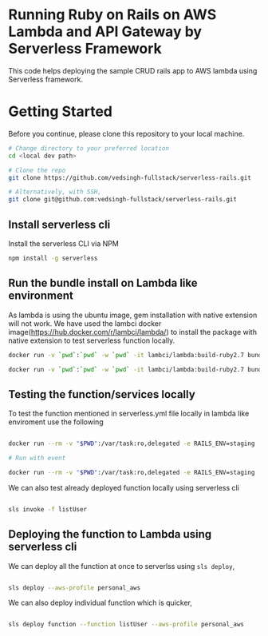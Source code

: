 # Running Ruby on Rails on AWS Lambda and API Gateway by Serverless Framework

This code helps deploying the sample CRUD rails app to AWS lambda using Serverless framework. 

# Getting Started

Before you continue, please clone this repository to your local machine.

```sh
# Change directory to your preferred location
cd <local dev path>

# Clone the repo
git clone https://github.com/vedsingh-fullstack/serverless-rails.git

# Alternatively, with SSH,
git clone git@github.com:vedsingh-fullstack/serverless-rails.git
```


## Install serverless cli

Install the serverless CLI via NPM

```sh
npm install -g serverless
```

## Run the bundle install on Lambda like environment

As lambda is using the ubuntu image, gem installation with native extension will not work. We have used the lambci docker image(https://hub.docker.com/r/lambci/lambda/) to install the package with native extension to test serverless function locally.

```sh
docker run -v `pwd`:`pwd` -w `pwd` -it lambci/lambda:build-ruby2.7 bundle install --no-deployment

docker run -v `pwd`:`pwd` -w `pwd` -it lambci/lambda:build-ruby2.7 bundle install --deployment

```

## Testing the function/services locally

To test the function mentioned in serverless.yml file locally in lambda like enviroment use the following 

```sh

docker run --rm -v "$PWD":/var/task:ro,delegated -e RAILS_ENV=staging  lambci/lambda:ruby2.7 app/composites/user/handler/listUser.Handler.process

# Run with event

docker run --rm -v "$PWD":/var/task:ro,delegated -e RAILS_ENV=staging  lambci/lambda:ruby2.7 app/composites/user/handler/update_user.Handler.process '{"event": "test_event"}'
```

We can also test already deployed function locally using serverless cli


```sh

sls invoke -f listUser

```
## Deploying the function to Lambda using serverless cli

We can deploy all the function at once to serverlss using ```sls deploy```,


```sh

sls deploy --aws-profile personal_aws

```

We can also deploy individual function which is quicker,

```sh

sls deploy function --function listUser --aws-profile personal_aws

```

